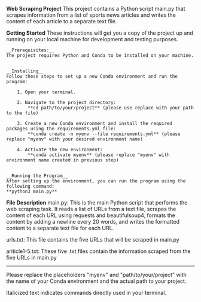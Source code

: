 __Web Scraping Project__
This project contains a Python script main.py that scrapes information from a list of sports news articles and writes the content of each article to a separate text file.


__Getting Started__
These instructions will get you a copy of the project up and running on your local machine for development and testing purposes.


    __Prerequisites:__
    The project requires Python and Conda to be installed on your machine.


    __Installing__
    Follow these steps to set up a new Conda environment and run the program:

        1. Open your terminal.

        2. Navigate to the project directory:
            **cd path/to/your/project** (please use replace with your path to the file)

        3. Create a new Conda environment and install the required packages using the requirements.yml file:
            **conda create -n myenv --file requirements.yml** (please replace "myenv" with your desired environment name)

        4. Activate the new environment:
            **conda activate myenv** (please replace "myenv" with environment name created in previous step)


    __Running the Program__
    After setting up the environment, you can run the program using the following command:
    **python3 main.py**


__File Description__
main.py: This is the main Python script that performs the web scraping task. It reads a list of URLs from a text file, scrapes the content of each URL using requests and beautifulsoup4, formats the content by adding a newline every 20 words, and writes the formatted content to a separate text file for each URL.

urls.txt: This file contains the five URLs that will be scraped in main.py

ariticle1-5.txt: These five .txt files contain the information scraped from the five URLs in main.py

------------------------------------------------------------------------------------------------------------

Please replace the placeholders "myenv" and "path/to/your/project" with the name of your Conda environment and the actual path to your project.

Italicized text indicates commands directly used in your terminal.


